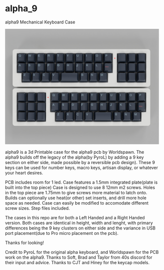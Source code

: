 # alpha_9
alpha9 Mechanical Keyboard Case

![ComboTopView](https://github.com/dingusxmcgee/alpha_9/blob/master/Renders/Combo_Top_1.jpg)

alpha9 is a 3d Printable case for the alpha9 pcb by Worldspawn.
The alpha9 builds off the legacy of the alpha(by PyroL) by adding a 9 key section on either side, made possible by a reversible pcb design).
These 9 keys can be used for number keys, macro keys, artisan display, or whatever your heart desires.

PCB includes room for 1 led.
Case features a 1.5mm integrated plate(plate is built into the top piece)
Case is designed to use 8 12mm m2 screws.
Holes in the top piece are 1.75mm to give screws more material to latch onto. Builds can optionally use heat(or other) set inserts, and drill more hole space as needed.
Case can easily be modified to accomodate different screw sizes. 
Step files included.

The cases in this repo are for both a Left Handed and a Right Handed version. Both cases are identical in height, width and lenght, with primary differences being the 9 key clusters on either side and the variance in USB port placement(due to Pro micro placement on the pcb).

Thanks for looking!

Credit to PyroL for the original alpha keyboard, and Worldspawn for the PCB work on the alpha9.
Thanks to Soft, Brad and Taylor from 40s discord for their input and advice.
Thanks to CJT and Hiney for the keycap models.
